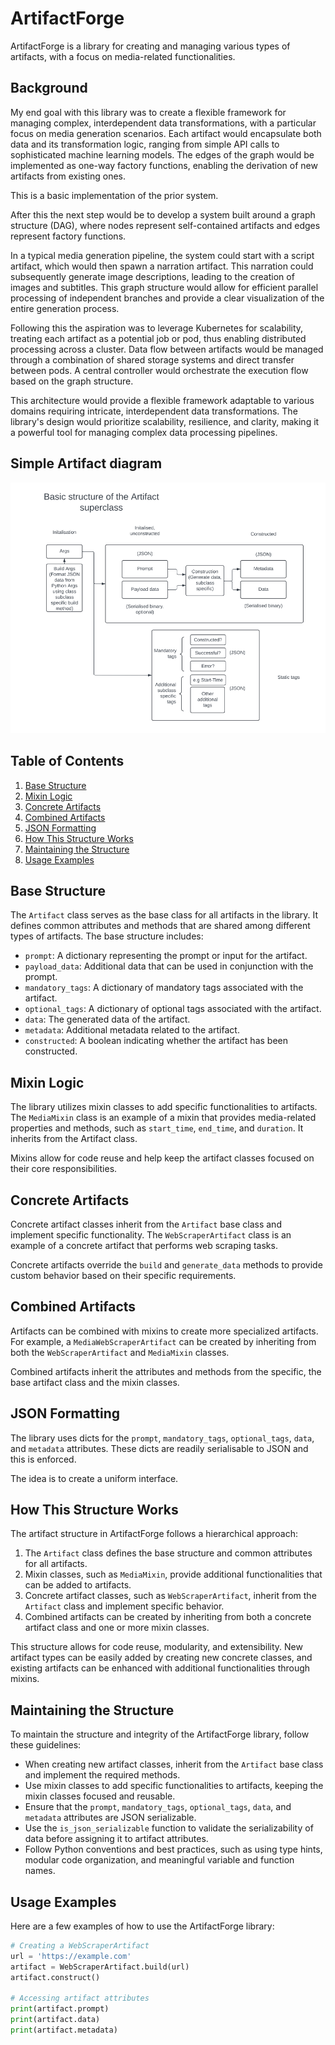 # ArtifactForge

ArtifactForge is a library for creating and managing various types of artifacts, with a focus on media-related functionalities.

## Background

My end goal with this library was to create a flexible framework for managing complex, interdependent data transformations, with a particular focus on media generation scenarios. Each artifact would encapsulate both data and its transformation logic, ranging from simple API calls to sophisticated machine learning models. The edges of the graph would be implemented as one-way factory functions, enabling the derivation of new artifacts from existing ones.

This is a basic implementation of the prior system.

After this the next step would be to develop a system built around a graph structure (DAG), where nodes represent self-contained artifacts and edges represent factory functions.

In a typical media generation pipeline, the system could start with a script artifact, which would then spawn a narration artifact. This narration could subsequently generate image descriptions, leading to the creation of images and subtitles. This graph structure would allow for efficient parallel processing of independent branches and provide a clear visualization of the entire generation process.

Following this the aspiration was to leverage Kubernetes for scalability, treating each artifact as a potential job or pod, thus enabling distributed processing across a cluster. Data flow between artifacts would be managed through a combination of shared storage systems and direct transfer between pods. A central controller would orchestrate the execution flow based on the graph structure.

This architecture would provide a flexible framework adaptable to various domains requiring intricate, interdependent data transformations. The library's design would prioritize scalability, resilience, and clarity, making it a powerful tool for managing complex data processing pipelines.

## Simple Artifact diagram

![Basic structure of the Artifact superclass](artifact_structure.png)

## Table of Contents
1. [Base Structure](#base-structure)
2. [Mixin Logic](#mixin-logic)
3. [Concrete Artifacts](#concrete-artifacts)
4. [Combined Artifacts](#combined-artifacts)
5. [JSON Formatting](#json-formatting)
6. [How This Structure Works](#how-this-structure-works)
7. [Maintaining the Structure](#maintaining-the-structure)
8. [Usage Examples](#usage-examples)

## Base Structure

The `Artifact` class serves as the base class for all artifacts in the library. It defines common attributes and methods that are shared among different types of artifacts. The base structure includes:

- `prompt`: A dictionary representing the prompt or input for the artifact.
- `payload_data`: Additional data that can be used in conjunction with the prompt.
- `mandatory_tags`: A dictionary of mandatory tags associated with the artifact.
- `optional_tags`: A dictionary of optional tags associated with the artifact.
- `data`: The generated data of the artifact.
- `metadata`: Additional metadata related to the artifact.
- `constructed`: A boolean indicating whether the artifact has been constructed.

## Mixin Logic

The library utilizes mixin classes to add specific functionalities to artifacts. The `MediaMixin` class is an example of a mixin that provides media-related properties and methods, such as `start_time`, `end_time`, and `duration`. It inherits from the Artifact class.

Mixins allow for code reuse and help keep the artifact classes focused on their core responsibilities.

## Concrete Artifacts

Concrete artifact classes inherit from the `Artifact` base class and implement specific functionality. The `WebScraperArtifact` class is an example of a concrete artifact that performs web scraping tasks.

Concrete artifacts override the `build` and `generate_data` methods to provide custom behavior based on their specific requirements.

## Combined Artifacts

Artifacts can be combined with mixins to create more specialized artifacts. For example, a `MediaWebScraperArtifact` can be created by inheriting from both the `WebScraperArtifact` and `MediaMixin` classes.

Combined artifacts inherit the attributes and methods from the specific, the base artifact class and the mixin classes.

## JSON Formatting

The library uses dicts for the `prompt`, `mandatory_tags`, `optional_tags`, `data`, and `metadata` attributes. These dicts are readily serialisable to JSON and this is enforced.

The idea is to create a uniform interface.

## How This Structure Works

The artifact structure in ArtifactForge follows a hierarchical approach:

1. The `Artifact` class defines the base structure and common attributes for all artifacts.
2. Mixin classes, such as `MediaMixin`, provide additional functionalities that can be added to artifacts.
3. Concrete artifact classes, such as `WebScraperArtifact`, inherit from the `Artifact` class and implement specific behavior.
4. Combined artifacts can be created by inheriting from both a concrete artifact class and one or more mixin classes.

This structure allows for code reuse, modularity, and extensibility. New artifact types can be easily added by creating new concrete classes, and existing artifacts can be enhanced with additional functionalities through mixins.

## Maintaining the Structure

To maintain the structure and integrity of the ArtifactForge library, follow these guidelines:

- When creating new artifact classes, inherit from the `Artifact` base class and implement the required methods.
- Use mixin classes to add specific functionalities to artifacts, keeping the mixin classes focused and reusable.
- Ensure that the `prompt`, `mandatory_tags`, `optional_tags`, `data`, and `metadata` attributes are JSON serializable.
- Use the `is_json_serializable` function to validate the serializability of data before assigning it to artifact attributes.
- Follow Python conventions and best practices, such as using type hints, modular code organization, and meaningful variable and function names.

## Usage Examples

Here are a few examples of how to use the ArtifactForge library:

```python
# Creating a WebScraperArtifact
url = 'https://example.com'
artifact = WebScraperArtifact.build(url)
artifact.construct()

# Accessing artifact attributes
print(artifact.prompt)
print(artifact.data)
print(artifact.metadata)
```
